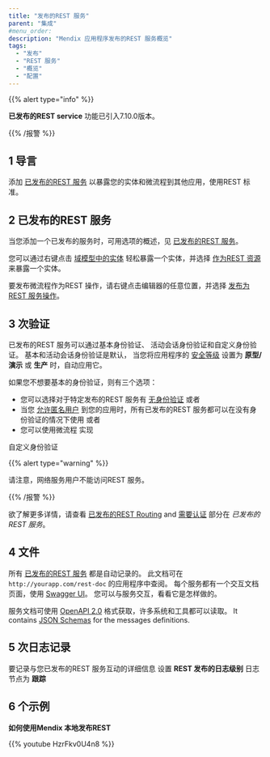 ```yaml
---
title: "发布的REST 服务"
parent: "集成"
#menu_order:
description: "Mendix 应用程序发布的REST 服务概览"
tags:
  - "发布"
  - "REST 服务"
  - "概览"
  - "配置"
---
```


{{% alert type="info" %}}

**已发布的REST service** 功能已引入7.10.0版本。

{{% /报警 %}}

## 1 导言

添加 [已发布的REST 服务](published-rest-service) 以暴露您的实体和微流程到其他应用，使用REST 标准。

## 2 已发布的REST 服务

当您添加一个已发布的服务时，可用选项的概述，见 [已发布的REST 服务](published-rest-service)。

您可以通过右键点击 [域模型中的实体](domain-model) 轻松暴露一个实体，并选择 [作为REST 资源](generate-rest-resource) 来暴露一个实体。

要发布微流程作为REST 操作，请右键点击编辑器的任意位置，并选择 [发布为 REST 服务操作](publish-microflow-as-rest-operation)。

## <a name="authorization"></a>3 次验证

已发布的REST 服务可以通过基本身份验证、 活动会话身份验证和自定义身份验证。 基本和活动会话身份验证是默认， 当您将应用程序的 [安全等级](project-security) 设置为 **原型/演示**  或 **生产** 时，自动应用它。

如果您不想要基本的身份验证，则有三个选项：

* 您可以选择对于特定发布的REST 服务有 [无身份验证](published-rest-service#authentication) 或者
* 当您 [允许匿名用户](project-security#anonymous-users) 到您的应用时，所有已发布的REST 服务都可以在没有身份验证的情况下使用 或者
* 您可以使用微流程</a> 实现

自定义身份验证</li> </ul> 
  
  {{% alert type="warning" %}}
  
  请注意，网络服务用户不能访问REST 服务。 
  
  {{% /报警 %}}
  
  欲了解更多详情，请查看 [已发布的REST Routing](published-rest-routing) and [需要认证](published-rest-service#authentication) 部分在 *已发布的REST 服务*。
  
  

## <a name="interactive-documentation"></a>4 文件

所有 [已发布的REST 服务](published-rest-service) 都是自动记录的。 此文档可在 `http://yourapp.com/rest-doc` 的应用程序中查阅。 每个服务都有一个交互文档页面，使用 [Swagger UI](https://swagger.io/swagger-ui/)。 您可以与服务交互，看看它是怎样做的。

服务文档可使用 [OpenAPI 2.0](open-api) 格式获取，许多系统和工具都可以读取。 It contains [JSON Schemas](published-rest-service-json-schema) for the messages definitions.



## 5 次日志记录

要记录与您已发布的REST 服务互动的详细信息 设置 **REST 发布的日志级别</a>** 日志节点为 **跟踪**</p> 



## 6 个示例

**如何使用Mendix 本地发布REST**

{{% youtube HzrFkv0U4n8 %}}
